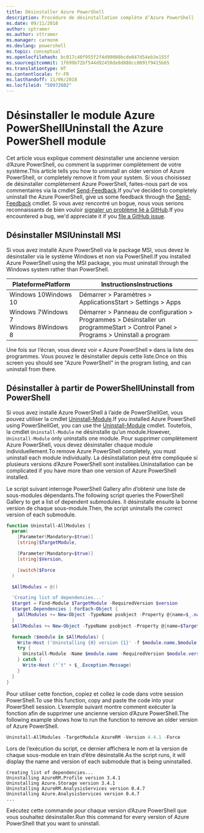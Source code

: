 ```yaml
---
title: Désinstaller Azure PowerShell
description: Procédure de désinstallation complète d’Azure PowerShell
ms.date: 09/11/2018
author: sptramer
ms.author: sttramer
ms.manager: carmonm
ms.devlang: powershell
ms.topic: conceptual
ms.openlocfilehash: bc017c40f955f2f4d99000bcde047d54eb3e155f
ms.sourcegitcommit: 1f699b72bf544d92459da9d888cc0091f9415b65
ms.translationtype: HT
ms.contentlocale: fr-FR
ms.lasthandoff: 11/06/2018
ms.locfileid: "50972602"
---
```

# <a name="uninstall-the-azure-powershell-module"></a><span data-ttu-id="8751b-103">Désinstaller le module Azure PowerShell</span><span class="sxs-lookup"><span data-stu-id="8751b-103">Uninstall the Azure PowerShell module</span></span>

<span data-ttu-id="8751b-104">Cet article vous explique comment désinstaller une ancienne version d’Azure PowerShell, ou comment la supprimer complètement de votre système.</span><span class="sxs-lookup"><span data-stu-id="8751b-104">This article tells you how to uninstall an older version of Azure PowerShell, or completely remove it from your system.</span></span> <span data-ttu-id="8751b-105">Si vous choisissez de désinstaller complètement Azure PowerShell, faites-nous part de vos commentaires via la cmdlet [Send-Feedback](/powershell/module/azurerm.profile/send-feedback).</span><span class="sxs-lookup"><span data-stu-id="8751b-105">If you've decided to completely uninstall the Azure PowerShell, give us some feedback through the [Send-Feedback](/powershell/module/azurerm.profile/send-feedback) cmdlet.</span></span>
<span data-ttu-id="8751b-106">Si vous avez rencontré un bogue, nous vous serions reconnaissants de bien vouloir [signaler un problème lié à GitHub](https://github.com/azure/azure-powershell/issues).</span><span class="sxs-lookup"><span data-stu-id="8751b-106">If you encountered a bug, we'd appreciate it if you [file a GitHub issue](https://github.com/azure/azure-powershell/issues).</span></span>

## <a name="uninstall-msi"></a><span data-ttu-id="8751b-107">Désinstaller MSI</span><span class="sxs-lookup"><span data-stu-id="8751b-107">Uninstall MSI</span></span>

<span data-ttu-id="8751b-108">Si vous avez installé Azure PowerShell via le package MSI, vous devez le désinstaller via le système Windows et non via PowerShell.</span><span class="sxs-lookup"><span data-stu-id="8751b-108">If you installed Azure PowerShell using the MSI package, you must uninstall through the Windows system rather than PowerShell.</span></span>

| <span data-ttu-id="8751b-109">Plateforme</span><span class="sxs-lookup"><span data-stu-id="8751b-109">Platform</span></span> | <span data-ttu-id="8751b-110">Instructions</span><span class="sxs-lookup"><span data-stu-id="8751b-110">Instructions</span></span> |
|----------|--------------|
| <span data-ttu-id="8751b-111">Windows 10</span><span class="sxs-lookup"><span data-stu-id="8751b-111">Windows 10</span></span> | <span data-ttu-id="8751b-112">Démarrer > Paramètres > Applications</span><span class="sxs-lookup"><span data-stu-id="8751b-112">Start > Settings > Apps</span></span> |
| <span data-ttu-id="8751b-113">Windows 7</span><span class="sxs-lookup"><span data-stu-id="8751b-113">Windows 7</span></span> </br><span data-ttu-id="8751b-114">Windows 8</span><span class="sxs-lookup"><span data-stu-id="8751b-114">Windows 8</span></span> | <span data-ttu-id="8751b-115">Démarrer > Panneau de configuration > Programmes > Désinstaller un programme</span><span class="sxs-lookup"><span data-stu-id="8751b-115">Start > Control Panel > Programs > Uninstall a program</span></span> |

<span data-ttu-id="8751b-116">Une fois sur l’écran, vous devez voir « Azure PowerShell » dans la liste des programmes. Vous pouvez le désinstaller depuis cette liste.</span><span class="sxs-lookup"><span data-stu-id="8751b-116">Once on this screen you should see "Azure PowerShell" in the program listing, and can uninstall from there.</span></span>

## <a name="uninstall-from-powershell"></a><span data-ttu-id="8751b-117">Désinstaller à partir de PowerShell</span><span class="sxs-lookup"><span data-stu-id="8751b-117">Uninstall from PowerShell</span></span>

<span data-ttu-id="8751b-118">Si vous avez installé Azure PowerShell à l’aide de PowerShellGet, vous pouvez utiliser la cmdlet [Uninstall-Module](/powershell/module/powershellget/uninstall-module).</span><span class="sxs-lookup"><span data-stu-id="8751b-118">If you installed Azure PowerShell using PowerShellGet, you can use the [Uninstall-Module](/powershell/module/powershellget/uninstall-module) cmdlet.</span></span> <span data-ttu-id="8751b-119">Toutefois, la cmdlet `Uninstall-Module` ne désinstalle qu’un module.</span><span class="sxs-lookup"><span data-stu-id="8751b-119">However, `Uninstall-Module` only uninstalls one module.</span></span> <span data-ttu-id="8751b-120">Pour supprimer complètement Azure PowerShell, vous devez désinstaller chaque module individuellement.</span><span class="sxs-lookup"><span data-stu-id="8751b-120">To remove Azure PowerShell completely, you must uninstall each module individually.</span></span> <span data-ttu-id="8751b-121">La désinstallation peut être compliquée si plusieurs versions d’Azure PowerShell sont installées.</span><span class="sxs-lookup"><span data-stu-id="8751b-121">Uninstallation can be complicated if you have more than one version of Azure PowerShell installed.</span></span>

<span data-ttu-id="8751b-122">Le script suivant interroge PowerShell Gallery afin d’obtenir une liste de sous-modules dépendants.</span><span class="sxs-lookup"><span data-stu-id="8751b-122">The following script queries the PowerShell Gallery to get a list of dependent submodules.</span></span> <span data-ttu-id="8751b-123">Il désinstalle ensuite la bonne version de chaque sous-module.</span><span class="sxs-lookup"><span data-stu-id="8751b-123">Then, the script uninstalls the correct version of each submodule.</span></span>

```powershell
function Uninstall-AllModules {
  param(
    [Parameter(Mandatory=$true)]
    [string]$TargetModule,

    [Parameter(Mandatory=$true)]
    [string]$Version,

    [switch]$Force
  )

  $AllModules = @()

  'Creating list of dependencies...'
  $target = Find-Module $TargetModule -RequiredVersion $version
  $target.Dependencies | ForEach-Object {
    $AllModules += New-Object -TypeName psobject -Property @{name=$_.name; version=$_.requiredversion}
  }
  $AllModules += New-Object -TypeName psobject -Property @{name=$TargetModule; version=$Version}

  foreach ($module in $AllModules) {
    Write-Host ('Uninstalling {0} version {1}' -f $module.name,$module.version)
    try {
      Uninstall-Module -Name $module.name -RequiredVersion $module.version -Force:$Force -ErrorAction Stop
    } catch {
      Write-Host ("`t" + $_.Exception.Message)
    }
  }
}
```

<span data-ttu-id="8751b-124">Pour utiliser cette fonction, copiez et collez le code dans votre session PowerShell.</span><span class="sxs-lookup"><span data-stu-id="8751b-124">To use this function, copy and paste the code into your PowerShell session.</span></span> <span data-ttu-id="8751b-125">L’exemple suivant montre comment exécuter la fonction afin de supprimer une ancienne version d’Azure PowerShell.</span><span class="sxs-lookup"><span data-stu-id="8751b-125">The following example shows how to run the function to remove an older version of Azure PowerShell.</span></span>

```powershell
Uninstall-AllModules -TargetModule AzureRM -Version 4.4.1 -Force
```

<span data-ttu-id="8751b-126">Lors de l’exécution du script, ce dernier affichera le nom et la version de chaque sous-module en train d’être désinstallé.</span><span class="sxs-lookup"><span data-stu-id="8751b-126">As the script runs, it will display the name and version of each submodule that is being uninstalled.</span></span>

```output
Creating list of dependencies...
Uninstalling AzureRM.Profile version 3.4.1
Uninstalling Azure.Storage version 3.4.1
Uninstalling AzureRM.AnalysisServices version 0.4.7
Uninstalling Azure.AnalysisServices version 0.4.7
...
```

<span data-ttu-id="8751b-127">Exécutez cette commande pour chaque version d’Azure PowerShell que vous souhaitez désinstaller.</span><span class="sxs-lookup"><span data-stu-id="8751b-127">Run this command for every version of Azure PowerShell that you want to uninstall.</span></span>
